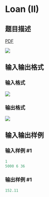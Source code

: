 # Loan (II)

## 题目描述

[problemUrl]: https://uva.onlinejudge.org/index.php?option=com_onlinejudge&Itemid=8&category=10&page=show_problem&problem=814

[PDF](https://uva.onlinejudge.org/external/8/p873.pdf)

![](https://cdn.luogu.com.cn/upload/vjudge_pic/UVA873/73bc7faf8b925adf211e9ef32ff4994a0c8ef5dc.png)

## 输入输出格式

### 输入格式

![](https://cdn.luogu.com.cn/upload/vjudge_pic/UVA873/57ce529c82e15baa8032d2f9237c7edc678edd3a.png)

### 输出格式

![](https://cdn.luogu.com.cn/upload/vjudge_pic/UVA873/22de1e2a99e177a2d1a9abb97b49f8ccea5be6d7.png)

## 输入输出样例

### 输入样例 #1

```cpp
1
5000 6 36
```


### 输出样例 #1

```cpp
152.11
```


